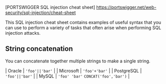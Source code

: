 
[PORTSWIGGER SQL injection cheat sheet] https://portswigger.net/web-security/sql-injection/cheat-sheet

This SQL injection cheat sheet contains examples of useful syntax that you can use to perform a variety of tasks that often arise when performing SQL injection attacks.

String concatenation
--------------------

You can concatenate together multiple strings to make a single string.

| Oracle | `'foo'||'bar'` |
| Microsoft | `'foo'+'bar'` |
| PostgreSQL | `'foo'||'bar'` |
| MySQL | `'foo' 'bar'` 
        `CONCAT('foo','bar')` |
